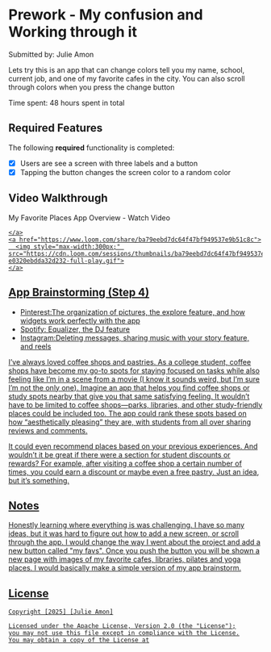# Prework - My confusion and Working through it

Submitted by: Julie Amon

Lets try this is an app that can change colors tell you my name, school, current job, and one of my favorite cafes in the city. You can also scroll through colors when you press the change button

Time spent: 48 hours spent in total

## Required Features

The following **required** functionality is completed:

- [x] Users are see a screen with three labels and a button
- [x] Tapping the button changes the screen color to a random color
 
## Video Walkthrough
My Favorite Places App Overview - Watch Video

<div>
    <a href="https://www.loom.com/share/ba79eebd7dc64f47bf949537e9b51c8c">

    </a>
    <a href="https://www.loom.com/share/ba79eebd7dc64f47bf949537e9b51c8c">
      <img style="max-width:300px;" src="https://cdn.loom.com/sessions/thumbnails/ba79eebd7dc64f47bf949537e9b51c8c-e0320ebdda32d232-full-play.gif">
    </a>
  </div>
  
## App Brainstorming (Step 4)
- Pinterest:The organization of pictures, the explore feature, and how widgets work perfectly with the app
- Spotify: Equalizer, the DJ feature
- Instagram:Deleting messages, sharing music with your story feature, and reels

I’ve always loved coffee shops and pastries. As a college student, coffee shops have become my go-to spots for staying focused on tasks while also feeling like I’m in a scene from a movie (I know it sounds weird, but I’m sure I’m not the only one). Imagine an app that helps you find coffee shops or study spots nearby that give you that same satisfying feeling. It wouldn’t have to be limited to coffee shops—parks, libraries, and other study-friendly places could be included too. The app could rank these spots based on how “aesthetically pleasing” they are, with students from all over sharing reviews and comments.

It could even recommend places based on your previous experiences. And wouldn’t it be great if there were a section for student discounts or rewards? For example, after visiting a coffee shop a certain number of times, you could earn a discount or maybe even a free pastry. Just an idea, but it’s something.

## Notes

Honestly learning where everything is was challenging. I have so many ideas, but it was hard to figure out how to add a new screen, or scroll through the app. I would change the way I went about the project and add a new button called "my favs". Once you push the button you will be shown a new page with images of my favorite cafes, libraries, pilates and yoga places. I would basically make a simple version of my app brainstorm. 

## License

    Copyright [2025] [Julie Amon]

    Licensed under the Apache License, Version 2.0 (the "License");
    you may not use this file except in compliance with the License.
    You may obtain a copy of the License at
